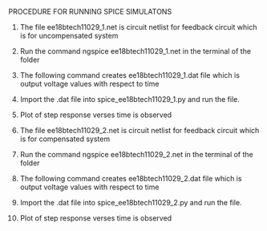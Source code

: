PROCEDURE FOR RUNNING SPICE SIMULATONS

1) The file ee18btech11029_1.net is circuit netlist for feedback circuit which is for uncompensated system
2) Run the command ngspice ee18btech11029_1.net in the terminal of the folder
3) The following command creates ee18btech11029_1.dat file which is output voltage values with respect to time
4) Import the .dat file into spice_ee18btech11029_1.py and run the file.
5) Plot of step response verses time is observed

1) The file ee18btech11029_2.net is circuit netlist for feedback circuit which is for compensated system
2) Run the command ngspice ee18btech11029_2.net in the terminal of the folder
3) The following command creates ee18btech11029_2.dat file which is output voltage values with respect to time
4) Import the .dat file into spice_ee18btech11029_2.py and run the file.
5) Plot of step response verses time is observed


